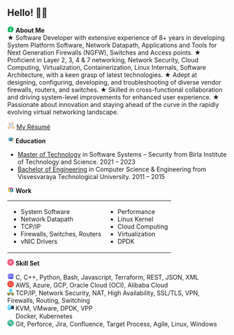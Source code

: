 ## Hello! 🙏🏽

<img src="ICON/aboutme.png" height="15px" width="15px"/> <span> <b> About Me </b> </span><br />
★ Software Developer with extensive experience of 8+ years in developing System Platform Software, Network Datapath, Applications and Tools for Next Generation Firewalls (NGFW), Switches and Access points.
★ Proficient in Layer 2, 3, 4 & 7 networking, Network Security, Cloud Computing, Virtualization, Containerization, Linux Internals, Software Architecture, with a keen grasp of latest technologies.
★ Adept at designing, configuring, developing, and troubleshooting of diverse vendor firewalls, routers, and switches.
★ Skilled in cross-functional collaboration and driving system-level improvements for enhanced user experience.
★ Passionate about innovation and staying ahead of the curve in the rapidly evolving virtual networking landscape.
<br />

<img src="ICON/resume.png" height="17px" width="17px"/> <span> <a href="https://github.com/ravikumark815/resume/blob/master/Resume.pdf"> My Résumé </a> </span><br />

<img src="ICON/education.png" height="15px" width="15px"/> <span> <b> Education </b> </span><br />
- <a href="https://github.com/ravikumark815/certifications/blob/master/Masters_Degree.pdf">Master of Technology</a> in Software Systems – Security from Birla Institute of Technology and Science. 2021 – 2023<br />
- <a href="https://github.com/ravikumark815/certifications/blob/master/Bachelors_Degree.pdf">Bachelor of Engineering</a> in Computer Science & Engineering from Visvesvaraya Technological University. 2011 – 2015

<img src="ICON/work.png" height="15px" width="15px"/> <span> <b> Work </b> </span><br />
<table> <tr> 
<td>

- System Software
- Network Datapath
- TCP/IP
- Firewalls, Switches, Routers
- vNIC Drivers
</td>
<td>

- Performance
- Linux Kernel
- Cloud Computing
- Virtualization
- DPDK
</td> </tr> </table>


<img src="ICON/skillset.png" height="15px" width="15px"/> <span> <b> Skill Set </b> </span><br />

<img src="ICON/code.png" height="15px" width="15px"/> <span> C, C++, Python, Bash, Javascript, Terraform, REST, JSON, XML </span><br />
<img src="ICON/cloud.png" height="15px" width="15px"/> <span> AWS, Azure, GCP, Oracle Cloud (OCI), Alibaba Cloud </span><br />
<img src="ICON/network.png" height="15px" width="15px"/> <span> TCP/IP, Network Security, NAT, High Availability, SSL/TLS, VPN, Firewalls, Routing, Switching </span><br />
<img src="ICON/nfv.png" height="15px" width="15px"/> <span> KVM, VMware, DPDK, VPP </span><br />
<img src="https://skillicons.dev/icons?i=kubernetes" height="15px" width="15px"/> <span> Docker, Kubernetes </span><br />
<img src="ICON/tools.png" height="15px" width="15px"/> <span> Git, Perforce, Jira, Confluence, Target Process, Agile, Linux, Windows </span><br />